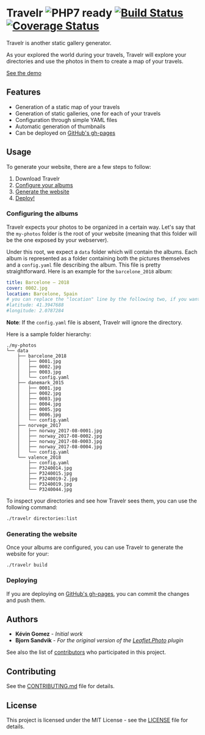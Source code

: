 # Travelr ![PHP7 ready](https://img.shields.io/badge/PHP7-ready-green.svg) [![Build Status](https://travis-ci.org/K-Phoen/travelr.svg?branch=master)](https://travis-ci.org/K-Phoen/travelr) [![Coverage Status](https://coveralls.io/repos/github/K-Phoen/travelr/badge.svg?branch=master)](https://coveralls.io/github/K-Phoen/travelr?branch=master)

Travelr is another static gallery generator.

As your explored the world during your travels, Travelr will explore your
directories and use the photos in them to create a map of your travels.

[See the demo](http://blog.kevingomez.fr/travelr/)

## Features

* Generation of a static map of your travels
* Generation of static galleries, one for each of your travels
* Configuration through simple YAML files
* Automatic generation of thumbnails
* Can be deployed on [GitHub's gh-pages](https://pages.github.com/)

## Usage

To generate your website, there are a few steps to follow:

1. Download Travelr
2. [Configure your albums](#configuring-the-albums)
3. [Generate the website](#generating-the-website)
4. [Deploy!](#deploying)

### Configuring the albums

Travelr expects your photos to be organized in a certain way.
Let's say that the `my-photos` folder is the root of your website (meaning that
this folder will be the one exposed by your webserver).

Under this root, we expect a `data` folder which will contain the albums.
Each album is represented as a folder containing both the pictures themselves
and a `config.yaml` file describing the album. This file is pretty straightforward.
Here is an example for the `barcelone_2018` album:

```yaml
title: Barcelone – 2018
cover: 0002.jpg
location: Barcelone, Spain
# you can replace the "location" line by the following two, if you want to use exact coordinates
#latitude: 41.3947688
#longitude: 2.0787284
```

**Note**: If the `config.yaml` file is absent, Travelr will ignore the directory.

Here is a sample folder hierarchy: 

```
./my-photos
└── data
    ├── barcelone_2018
    │   ├── 0001.jpg
    │   ├── 0002.jpg
    │   ├── 0003.jpg
    │   └── config.yaml
    ├── danemark_2015
    │   ├── 0001.jpg
    │   ├── 0002.jpg
    │   ├── 0003.jpg
    │   ├── 0004.jpg
    │   ├── 0005.jpg
    │   ├── 0006.jpg
    │   └── config.yaml
    ├── norvege_2017
    │   ├── norway_2017-08-0001.jpg
    │   ├── norway_2017-08-0002.jpg
    │   ├── norway_2017-08-0003.jpg
    │   ├── norway_2017-08-0004.jpg
    │   └── config.yaml
    └── valence_2018
        ├── config.yaml
        ├── P3240014.jpg
        ├── P3240015.jpg
        ├── P3240019-2.jpg
        ├── P3240019.jpg
        └── P3240044.jpg
```

To inspect your directories and see how Travelr sees them, you can use the following command:

```bash
./travelr directories:list
```

### Generating the website

Once your albums are configured, you can use Travelr to generate the website for your:

```
./travelr build
```

### Deploying

If you are deploying on [GitHub's gh-pages](https://pages.github.com/), you can commit the
changes and push them.

## Authors

* **Kévin Gomez** - *Initial work*
* **Bjorn Sandvik** - *For the original version of the [Leaflet.Photo](https://github.com/turban/Leaflet.Photo) plugin*

See also the list of [contributors](https://github.com/K-Phoen/travelr/graphs/contributors) who participated in this project.

## Contributing

See the [CONTRIBUTING.md](CONTRIBUTING.md) file for details.

## License

This project is licensed under the MIT License - see the [LICENSE](LICENSE) file for details.

